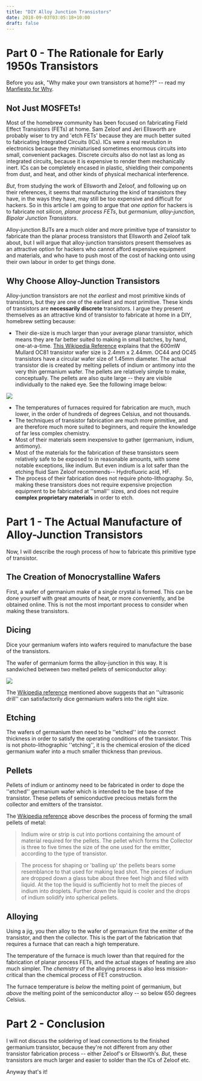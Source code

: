 ```yaml
---
title: "DIY Alloy Junction Transistors"
date: 2018-09-03T03:05:18+10:00
draft: false
---
```


# Part 0 - The Rationale for Early 1950s Transistors

Before you ask, "Why make your own transistors at home??" -- read my [Manfiesto for Why](https://bootlicker.party/posts/manifesto-for-communist-technology-use/).

## Not Just MOSFETs!

Most of the homebrew community has been focused on fabricating Field Effect Transistors (FETs) at home. Sam Zeloof and Jeri Ellsworth are probably wiser to try and 'etch FETs' because they are much better suited to fabricating Integrated Circuits (ICs). ICs were a real revolution in electronics because they miniaturised sometimes enormous circuits into small, convenient packages. Discrete circuits also do not last as long as integrated circuits, because it is expensive to render them mechanically inert. ICs can be completely encased in plastic, shielding their components from dust, and heat, and other kinds of physical mechanical interference.

_But_, from studying the work of Ellsworth and Zeloof, and following up on their references, it seems that manufacturing the kind of transistors they have, in the ways they have, may still be too expensive and difficult for hackers. So in this article I am going to argue that _one option_ for hackers is to fabricate not _silicon, planar process FETs_, but _germanium, alloy-junction, Bipolar Junction Transistors_.

Alloy-junction BJTs are a much older and more primitive type of transistor to fabricate than the planar process transistors that Ellsworth and Zeloof talk about, but I will argue that alloy-junction transistors present themselves as an attractive option for hackers who cannot afford expensive equipment and materials, and who have to push most of the cost of hacking onto using their own labour in order to get things done.

## Why Choose Alloy-Junction Transistors

Alloy-junction transistors are not _the earliest_ and most primitive kinds of transistors, but they are one of the earliest and most primitive. These kinds of transistors are **necessarily discrete** transistors. I argue they present themselves as an attractive kind of transistor to fabricate at home in a DIY, homebrew setting because:

- Their die-size is much larger than your average planar transistor, which means they are far better suited to making in small batches, by hand, one-at-a-time. [This Wikipedia Reference](http://www.thevalvepage.com/trans/manufac/manufac1.htm) explains that the 600mW Mullard OC81 transistor wafer size is 2.4mm x 2.44mm. OC44 and OC45 transistors have a circular wafer size of 1.45mm diameter. The actual transistor die is created by melting pellets of indium or antimony into the very thin germanium wafer. The pellets are relatively simple to make, conceptually. The pellets are also quite large -- they are visible individually to the naked eye. See the following image below:

<img src="/alloy-junction-transistors/indium-pellets.jpg">

- The temperatures of furnaces required for fabrication are much, much lower, in the order of hundreds of degrees Celsius, and not thousands.
- The techniques of transistor fabrication are much more primitive, and are therefore much more suited to beginners, and require the knowledge of far less complex chemistry.
- Most of their materials seem inexpensive to gather (germanium, indium, antimony).
- Most of the materials for the fabrication of these transistors seem relatively safe to be exposed to in reasonable amounts, with some notable exceptions, like indium. But even indium is a lot safer than the etching fluid Sam Zeloof recommends-- Hydrofluoric acid, HF.
- The process of their fabrication does not require photo-lithography. So, making these transistors does not require expensive projection equipment to be fabricated at ''small'' sizes, and does not require **complex proprietary materials** in order to etch.

# Part 1 - The Actual Manufacture of Alloy-Junction Transistors

Now, I will describe the rough process of how to fabricate this primitive type of transistor.

## The Creation of Monocrystalline Wafers

First, a wafer of germanium make of a single crystal is formed. This can be done yourself with great amounts of heat, or more conveniently, and be obtained online. This is not the most important process to consider when making these transistors.

## Dicing

Dice your germanium wafers into wafers required to manufacture the base of the transistors.

The wafer of germanium forms the alloy-junction in this way. It is sandwiched between two melted pellets of semiconductor alloy:

<img src="/alloy-junction-transistors/diagram-of-transistor.gif">

The [Wikipedia reference](http://www.thevalvepage.com/trans/manufac/manufac1.htm) mentioned above suggests that an ''ultrasonic drill'' can satisfactorily dice germanium wafers into the right size.

## Etching

The wafers of germanium then need to be ''etched'' into the correct thickness in order to satisfy the operating conditions of the transistor. This is not photo-lithographic ''etching'', it is the chemical erosion of the diced germanium wafer into a much smaller thickness than previous.

## Pellets

Pellets of indium or antinomy need to be fabricated in order to dope the ''etched'' germanium wafer which is intended to be the base of the transistor. These pellets of semiconductive precious metals form the collector and emitters of the transistor.

The [Wikipedia reference](http://www.thevalvepage.com/trans/manufac/manufac1.htm) above describes the process of forming the small pellets of metal:

> Indium wire or strip is cut into portions containing the amount of material required for the pellets. The pellet which forms the Collector is three to five times the size of the one used for the emitter, according to the type of transistor.

> The process for shaping or 'balling up' the pellets bears some resemblance to that used for making lead shot. The pieces of indium are dropped down a glass tube about three feet high and filled with liquid. At the top the liquid is sufficiently hot to melt the pieces of indium into droplets. Further down the liquid is cooler and the drops of indium solidify into spherical pellets.

## Alloying

Using a jig, you then alloy to the wafer of germanium first the emitter of the transistor, and then the collector. This is the part of the fabrication that requires a furnace that can reach a high temperature.

The temperature of the furnace is much lower than that required for the fabrication of planar process FETs, and the actual stages of heating are also much simpler. The _chemistry_ of the alloying process is also less mission-critical than the chemical process of FET construction.

The furnace temperature is _below_ the melting point of germanium, but _above_ the melting point of the semiconductor alloy -- so below 650 degrees Celsius.

# Part 2 - Conclusion

I will not discuss the soldering of lead connections to the finished germanium transistor, because they're not different from any other transistor fabrication process -- either Zeloof's or Ellsworth's. _But_, these transistors are much larger and easier to solder than the ICs of Zeloof etc.

Anyway that's it!
